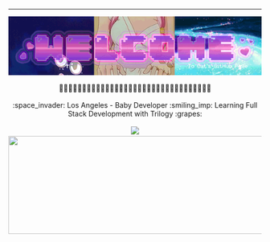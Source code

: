 ___

<p align="center">
  <img align="center" src="https://raw.githubusercontent.com/cat-lin-morgan/cat-lin-morgan/master/assets/welcome.gif" alt="Hopefully working welcome banner"/>
<br/><br/>
🌷🌷🌷🌷🌷🌷🌷🌷🌷🌷🌷🌷🌷🌷🌷🌷🌷🌷🌷🌷🌷🌷🌷🌷🌷🌷🌷🌷🌷🌷🌷🌷🌷
<br/><br/>
:space_invader:	 Los Angeles - Baby Developer :smiling_imp: Learning Full Stack Development with Trilogy :grapes:	
<br/><br/>
<img  src="https://github-readme-stats.vercel.app/api/top-langs/?username=cat-lin-morgan&layout=compact&theme=cobalt" height="195" /><img src="https://github-readme-stats.vercel.app/api?username=cat-lin-morgan&&theme=cobalt&hide=contribs,prs" height="195" width="525" />
</p>

